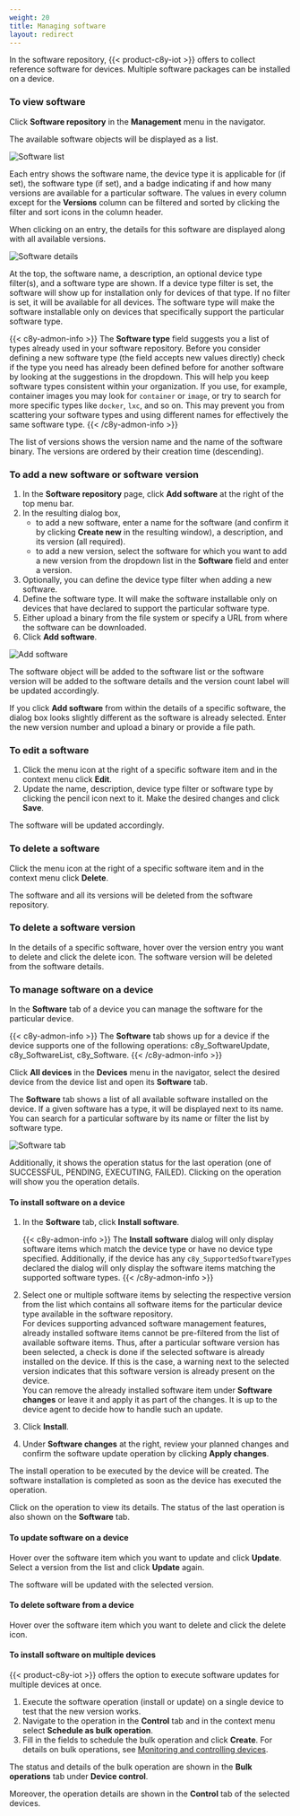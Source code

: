```yaml
---
weight: 20
title: Managing software
layout: redirect
---
```


In the software repository, {{< product-c8y-iot >}} offers to collect reference software for devices. Multiple software packages can be installed on a device.

### To view software

Click **Software repository** in the **Management** menu in the navigator.

The available software objects will be displayed as a list.

![Software list](/images/users-guide/DeviceManagement/devmgmt-software-repository.png)

Each entry shows the software name, the device type it is applicable for (if set), the software type (if set), and a badge indicating if and how many versions are available for a particular software.
The values in every column except for the **Versions** column can be filtered and sorted by clicking the filter and sort icons in the column header.

When clicking on an entry, the details for this software are displayed along with all available versions.

![Software details](/images/users-guide/DeviceManagement/devmgmt-software-details.png)

At the top, the software name, a description, an optional device type filter(s), and a software type are shown.
If a device type filter is set, the software will show up for installation only for devices of that type.
If no filter is set, it will be available for all devices.
The software type will make the software installable only on devices that specifically support the particular software type.

{{< c8y-admon-info >}}
The **Software type** field suggests you a list of types already used in your software repository. Before you consider defining a new software type (the field accepts new values directly) check if the type you need has already been defined before for another software by looking at the suggestions in the dropdown. This will help you keep software types consistent within your organization. If you use, for example, container images you may look for `container` or `image`, or try to search for more specific types like `docker`, `lxc`, and so on. This may prevent you from scattering your software types and using different names for effectively the same software type.
{{< /c8y-admon-info >}}

The list of versions shows the version name and the name of the software binary.
The versions are ordered by their creation time (descending).

### To add a new software or software version

1. In the **Software repository** page, click **Add software** at the right of the top menu bar.
2. In the resulting dialog box,
	* to add a new software, enter a name for the software (and confirm it by clicking **Create new** in the resulting window), a description, and its version (all required).
	* to add a new version, select the software for which you want to add a new version from the dropdown list in the **Software** field and enter a version.
3. Optionally, you can define the device type filter when adding a new software.
4. Define the software type. It will make the software installable only on devices that have declared to support the particular software type.
5. Either upload a binary from the file system or specify a URL from where the software can be downloaded.
6. Click **Add software**.

![Add software](/images/users-guide/DeviceManagement/devmgmt-software-add.png)

The software object will be added to the software list or the software version will be added to the software details and the version count label will be updated accordingly.

If you click **Add software** from within the details of a specific software, the dialog box looks slightly different as the software is already selected. Enter the new version number and upload a binary or provide a file path.

### To edit a software

1. Click the menu icon at the right of a specific software item and in the context menu click **Edit**.
2. Update the name, description, device type filter or software type by clicking the pencil icon next to it. Make the desired changes and click **Save**.

The software will be updated accordingly.


### To delete a software

Click the menu icon at the right of a specific software item and in the context menu click **Delete**.

The software and all its versions will be deleted from the software repository.

### To delete a software version

In the details of a specific software, hover over the version entry you want to delete and click the delete icon. The software version will be deleted from the software details.

### To manage software on a device

In the **Software** tab of a device you can manage the software for the particular device.

{{< c8y-admon-info >}}
The **Software** tab shows up for a device if the device supports one of the following operations: c8y&#95;SoftwareUpdate, c8y&#95;SoftwareList, c8y&#95;Software.
{{< /c8y-admon-info >}}

Click **All devices** in the **Devices** menu in the navigator, select the desired device from the device list and open its **Software** tab.

The **Software** tab shows a list of all available software installed on the device. If a given software has a type, it will be displayed next to its name. You can search for a particular software by its name or filter the list by software type.

![Software tab](/images/users-guide/DeviceManagement/devmgmt-software-tab.png)

Additionally, it shows the operation status for the last operation (one of SUCCESSFUL, PENDING, EXECUTING, FAILED). Clicking on the operation will show you the operation details.

#### To install software on a device

1. In the **Software** tab, click **Install software**.

    {{< c8y-admon-info >}}
The **Install software** dialog will only display software items which match the device type or have no device type specified. Additionally, if the device has any `c8y_SupportedSoftwareTypes` declared the dialog will only display the software items matching the supported software types.
    {{< /c8y-admon-info >}}

2. Select one or multiple software items by selecting the respective version from the list which contains all software items for the particular device type available in the software repository.  
For devices supporting advanced software management features, already installed software items cannot be pre-filtered from the list of available software items. Thus, after a particular software version has been selected, a check is done if the selected software is already installed on the device. If this is the case, a warning next to the selected version indicates that this software version is already present on the device.  
You can remove the already installed software item under **Software changes** or leave it and apply it as part of the changes. It is up to the device agent to decide how to handle such an update.

3. Click **Install**.

4. Under **Software changes** at the right, review your planned changes and confirm the software update operation by clicking **Apply changes**.

The install operation to be executed by the device will be created. The software installation is completed as soon as the device has executed the operation.

Click on the operation to view its details. The status of the last operation is also shown on the **Software** tab.


#### To update software on a device

Hover over the software item which you want to update and click **Update**.
Select a version from the list and click **Update** again.

The software will be updated with the selected version.

#### To delete software from a device

Hover over the software item which you want to delete and click the delete icon.

#### To install software on multiple devices

{{< product-c8y-iot >}} offers the option to execute software updates for multiple devices at once.

1. Execute the software operation (install or update) on a single device to test that the new version works.
2. Navigate to the operation in the **Control** tab and in the context menu select **Schedule as bulk operation**.
3. Fill in the fields to schedule the bulk operation and click **Create**. For details on bulk operations, see [Monitoring and controlling devices](/device-management-application/#monitoring-and-controlling-devices).

The status and details of the bulk operation are shown in the **Bulk operations** tab under **Device control**.

Moreover, the operation details are shown in the **Control** tab of the selected devices.
